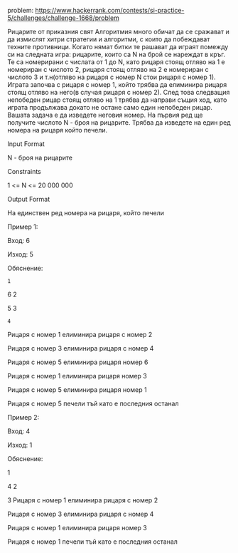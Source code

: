 problem: https://www.hackerrank.com/contests/si-practice-5/challenges/challenge-1668/problem

Рицарите от приказния свят Алгоритмия много обичат да се сражават и да измислят хитри стратегии и алгоритми, с които да побеждават техните противници. Когато нямат битки те рашават да играят помежду си на следната игра: рицарите, които са N на брой се нареждат в кръг. Те са номерирани с числата от 1 до N, като рицаря стоящ отляво на 1 е номериран с числото 2, рицаря стоящ отляво на 2 е номериран с числото 3 и т.н(отляво на рицаря с номер N стои рицаря с номер 1). Играта започва с рицаря с номер 1, който трябва да елиминира рицаря стоящ отляво на него(в случая рицаря с номер 2). След това следващия непобеден рицар стоящ отляво на 1 трябва да направи същия ход, като играта продължава докато не остане само един непобеден рицар. Вашата задача е да изведете неговия номер. На първия ред ще получите числото N - броя на рицарите. Трябва да изведете на един ред номера на рицаря който печели.

Input Format

N - броя на рицарите

Constraints

1 <= N <= 20 000 000

Output Format

На единствен ред номера на рицаря, който печели

Пример 1:

Вход: 6

Изход: 5

Обяснение:

    1

6       2
       
5       3

    4
Рицаря с номер 1 елиминира рицаря с номер 2

Рицаря с номер 3 елиминира рицаря с номер 4

Рицаря с номер 5 елиминира рицаря номер 6

Рицаря с номер 1 елиминира рицаря номер 3

Рицаря с номер 5 елиминира рицаря номер 1

Рицаря с номер 5 печели тъй като е последния останал

Пример 2:

Вход: 4

Изход: 1

Обяснение:

  1
  
4   2

  3
Рицаря с номер 1 елиминира рицаря с номер 2

Рицаря с номер 3 елиминира рицаря с номер 4

Рицаря с номер 1 елиминира рицаря номер 3

Рицаря с номер 1 печели тъй като е последния останал

